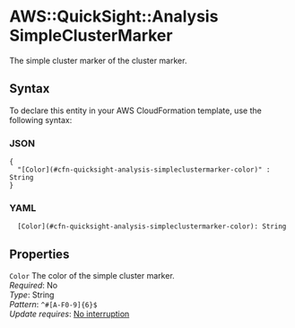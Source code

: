 # AWS::QuickSight::Analysis SimpleClusterMarker<a name="aws-properties-quicksight-analysis-simpleclustermarker"></a>

The simple cluster marker of the cluster marker\.

## Syntax<a name="aws-properties-quicksight-analysis-simpleclustermarker-syntax"></a>

To declare this entity in your AWS CloudFormation template, use the following syntax:

### JSON<a name="aws-properties-quicksight-analysis-simpleclustermarker-syntax.json"></a>

```
{
  "[Color](#cfn-quicksight-analysis-simpleclustermarker-color)" : String
}
```

### YAML<a name="aws-properties-quicksight-analysis-simpleclustermarker-syntax.yaml"></a>

```
  [Color](#cfn-quicksight-analysis-simpleclustermarker-color): String
```

## Properties<a name="aws-properties-quicksight-analysis-simpleclustermarker-properties"></a>

`Color` <a name="cfn-quicksight-analysis-simpleclustermarker-color"></a>
The color of the simple cluster marker\.  
_Required_: No  
_Type_: String  
_Pattern_: `^#[A-F0-9]{6}$`  
_Update requires_: [No interruption](https://docs.aws.amazon.com/AWSCloudFormation/latest/UserGuide/using-cfn-updating-stacks-update-behaviors.html#update-no-interrupt)

